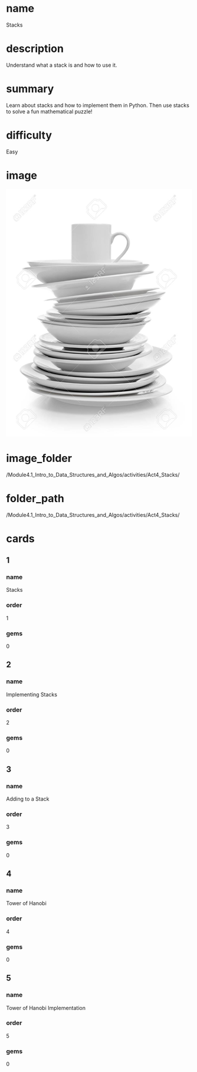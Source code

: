 # name
Stacks

# description
Understand what a stack is and how to use it.

# summary
Learn about stacks and how to implement them in Python. Then use stacks to solve a fun mathematical puzzle!

# difficulty
Easy

# image
![Time](/Module4.1_Intro_to_Data_Structures_and_Algos/Images/stack.jpg)

# image_folder
/Module4.1_Intro_to_Data_Structures_and_Algos/activities/Act4_Stacks/

# folder_path
/Module4.1_Intro_to_Data_Structures_and_Algos/activities/Act4_Stacks/

# cards
 
## 1

### name
Stacks

### order
1 

### gems
0

## 2

### name
Implementing Stacks

### order
2

### gems
0

## 3

### name
Adding to a Stack

### order
3

### gems
0

## 4

### name
Tower of Hanobi

### order
4

### gems
0

## 5

### name
Tower of Hanobi Implementation

### order
5

### gems
0

